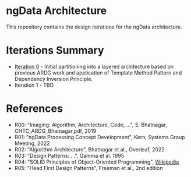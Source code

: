 # ngData Architecture
This repository contains the design iterations for the ngData architecture.

# Iterations Summary
* [Iteration 0](https://github.com/whiteheaddmark/ngData-Architecture/blob/master/iterations/Iteration0.md) - Initial partitioning into a layered architecture based on previous ARDG work and application of Template Method Pattern and Dependency Inversion Principle.
* Iteration 1 - TBD

# References
* R00: "Imaging: Algorithm, Architecture, Code, ...", S. Bhatnagar, CHTC_ARDG_Bhatnagar.pdf, 2019
* R01: "ngData Processing Concept Development", Kern, Systems Group Meeting, 2022 
* R02: "Algorithm Architecture", Bhatnagar et al., Overleaf, 2022
* R03: "Design Patterns: ...", Gamma et al. 1995
* R04: "SOLID Principles of Object-Oriented Programming", [Wikipedia](https://en.wikipedia.org/wiki/SOLID)
* R05: "Head First Design Patterns", Freeman et al., 2nd edition